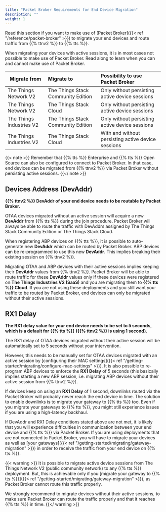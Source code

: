 ```yaml
---
title: "Packet Broker Requirements for End Device Migration"
description: ""
weight: 1
---
```


Read this section if you want to make use of [Packet Broker]({{< ref "/reference/packet-broker" >}}) to migrate your end devices and route traffic from {{% ttnv2 %}} to {{% tts %}}.

<!--more-->

When migrating your devices with active sessions, it is in most cases not possible to make use of Packet Broker. Read along to learn when you can and cannot make use of Packet Broker.

| Migrate from  | Migrate to | Possibility to use Packet Broker |
| ------------- |:-------------| :-----|
| The Things Network V2 | The Things Stack Community Edition | Only without persisting active device sessions |
| The Things Network V2 | The Things Stack Cloud | Only without persisting active device sessions |
| The Things Industries V2 | The Things Stack Community Edition | Only without persisting active device sessions |
| The Things Industries V2 | The Things Stack Cloud | With and without persisting active device sessions |

{{< note >}} Remember that {{% tts %}} Enterprise and {{% tts %}} Open Source can also be configured to connect to Packet Broker. In that case, end devices can be migrated from {{% ttnv2 %}} via Packet Broker without persisting active sessions. {{</ note >}}

## Devices Address (DevAddr)

**{{% ttnv2 %}} DevAddr of your end device needs to be routable by Packet Broker.**

OTAA devices migrated without an active session will acquire a new **DevAddr** from {{% tts %}} during the join procedure. Packet Broker will always be able to route the traffic with DevAddrs assigned by The Things Stack Community Edition or The Things Stack Cloud.

When registering ABP devices on {{% tts %}}, it is possible to auto-generate new **DevAddr** which can be routed by Packet Broker. ABP devices can be re-programmed to use this new **DevAddr**. This implies breaking their existing session on {{% ttnv2 %}}.

Migrating OTAA and ABP devices with their active sessions implies keeping their **DevAddr** values from {{% ttnv2 %}}. Packet Broker will be able to route traffic for these **DevAddr** values only if these devices were registered on **The Things Industries V2 (SaaS)** and you are migrating them to **{{% tts %}} Cloud**. If you are not using these deployments and you still want your traffic to be routed by Packet Broker, end devices can only be migrated without their active sessions.

## RX1 Delay 

**The **RX1 delay** value for your end device needs to be set to 5 seconds, which is a default for {{% tts %}} ({{% ttnv2 %}} is using 1 second).**    
    
The RX1 delay of OTAA devices migrated without their active session will be automatically set to 5 seconds without your intervention.

However, this needs to be manually set for OTAA devices migrated with an active session by [configuring their MAC settings]({{< ref "/getting-started/migrating/configure-mac-settings" >}}). It is also possible to re-program ABP devices to enforce the **RX1 Delay** of 5 seconds (this basically implies starting a new ABP session, i.e. migrating ABP devices without their active session from {{% ttnv2 %}}).

If devices keep on using an **RX1 Delay** of 1 second, downlinks routed via the Packet Broker will probably never reach the end device in time. The solution to enable downlinks is to migrate your gateway to {{% tts %}} too. Even if you migrate your gateways to {{% tts %}}, you might still experience issues if you are using a high-latency backhaul.

If DevAddr and RX1 Delay conditions stated above are not met, it is likely that you will experience difficulties in communication between your end device and {{% tts %}} via Packet Broker. If you are using deployments that are not connected to Packet Broker, you will have to migrate your devices as well as [your gateways]({{< ref "/getting-started/migrating/gateway-migration" >}}) in order to receive the traffic from your end device on {{% tts %}}.

{{< warning >}} It is possible to migrate active device sessions from The Things Network V2 (public community network) to any {{% tts %}} deployment. But, this is achievable only if you [migrate your gateway to {{% tts %}}]({{< ref "/getting-started/migrating/gateway-migration" >}}), as Packet Broker cannot route this traffic properly.

We strongly recommend to migrate devices without their active sessions, to make sure Packet Broker can route the traffic properly and that it reaches {{% tts %}} in time. {{</ warning >}}
